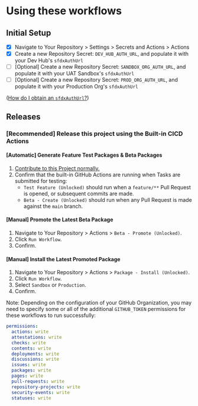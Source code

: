 # Using these workflows

## Initial Setup
- [X] Navigate to Your Repository > Settings > Secrets and Actions > Actions
- [X] Create a new Repository Secret: `DEV_HUB_AUTH_URL`, and populate it with your Dev Hub's `sfdxAuthUrl` 
- [ ] [Optional] Create a new Repository Secret: `SANDBOX_ORG_AUTH_URL`, and populate it with your UAT Sandbox's `sfdxAuthUrl` 
- [ ] [Optional] Create a new Repository Secret: `PROD_ORG_AUTH_URL`, and populate it with your Production Org's `sfdxAuthUrl` 

([How do I obtain an `sfdxAuthUrl`?](https://github.com/Nimba-Solutions/.github/wiki/Obtain-an-SFDX-Auth-URL))

## Releases

### [Recommended] Release this project using the Built-in CICD Actions

#### [Automatic] Generate Feature Test Packages & Beta Packages
1. [Contribute to this Project normally.](/README.md#development)
2. Confirm that the built-in GitHub Actions are running when Tasks are submitted for testing:
   -  `Test Feature (Unlocked)` should run when a `feature/**` Pull Request is opened, or subsequent commits are made.
   -  `Beta - Create (Unlocked)` should run when any Pull Request is made against the `main` branch.

#### [Manual] Promote the Latest Beta Package
1. Navigate to Your Repository > Actions > `Beta - Promote (Unlocked)`.
2. Click `Run Workflow`.
3. Confirm.

#### [Manual] Install the Latest Promoted Package
1. Navigate to Your Repository > Actions > `Package - Install (Unlocked)`.
2. Click `Run Workflow`.
3. Select `Sandbox` or `Production`.
4. Confirm.

Note: Depending on the configuration of your GitHub Organization, you may need to specify some or all of the additional `GITHUB_TOKEN` permissions for these workflows to run successfully:

```yml
permissions:
  actions: write
  attestations: write
  checks: write
  contents: write
  deployments: write
  discussions: write
  issues: write
  packages: write
  pages: write
  pull-requests: write
  repository-projects: write
  security-events: write
  statuses: write
```
